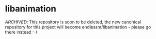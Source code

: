 libanimation
============

*ARCHIVED*: This repository is soon to be deleted, the new canonical repository for this project will become endlessm/libanimation - please go there instead :-)
